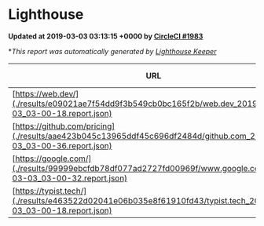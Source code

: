 
# Lighthouse

**Updated at 2019-03-03 03:13:15 +0000 by [CircleCI #1983](https://circleci.com/gh/ItinerisLtd/lighthouse-keeper-example/1983)**

**This report was automatically generated by [Lighthouse Keeper](https://github.com/itinerisltd/lighthouse-keeper)*

| URL | Performance | Accessibility | Best Practices | SEO | PWA | Updated At |
| --- | --- | --- | --- | --- | --- | --- |
| [https://web.dev/](./results/e09021ae7f54dd9f3b549cb0bc165f2b/web.dev_2019-03-03_03-00-18.report.json) | 0.9 | 0.93 | 1 | 0.91 | 1 | 2019-03-03T03:00:18.327Z |
| [https://github.com/pricing](./results/aae423b045c13965ddf45c696df2484d/github.com_2019-03-03_03-00-36.report.json) | 0.8 | 0.89 | 0.93 | 0.9 | 0.58 | 2019-03-03T03:00:36.752Z |
| [https://google.com/](./results/99999ebcfdb78df077ad2727fd00969f/www.google.com_2019-03-03_03-00-32.report.json) | 0.94 | 0.71 | 0.93 | 0.8 | 0.58 | 2019-03-03T03:00:32.533Z |
| [https://typist.tech/](./results/e463522d02041e06b035e8f61910fd43/typist.tech_2019-03-03_03-00-18.report.json) | 1 |  |  |  |  | 2019-03-03T03:00:18.345Z |

